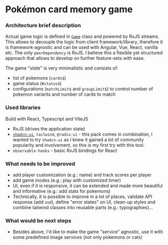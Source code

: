# Pokémon card memory game

### Architecture brief description

Actual game logic is defined in [`Game`](./src/game/game.ts) class and powered by RxJS streams.
This allows to decouple the logic from client framework/library, therefore it is framework-agnostic
and can be used with Angular, Vue, React, vanilla etc. The only `peerDependency` is RxJS. I believe this a flexible
yet structured approach that allows to develop on further feature-sets with ease.

The game "state" is very minimalistic and consists of:

- list of pokemons (`cards$`)
- game status (`#status$`)
- configurations (`matchLimit$` and `groupLimit$`) to control number of pokemon variants and number of cards to match

### Used libraries

Build with React, Typescript and ViteJS

- RxJS (drives the application state)
- [`shadcn-ui`](https://github.com/shadcn-ui/ui), `tailwind`, `@radix-ui` - this pack comes in combination, I wanted to
  try `shadcn-ui` as I knew it gained a lot of community popularity and involvement, so this is my first try with this
  tool.
- `observable-hooks` - basic RxJS bindings for React

### What needs to be improved

- add player customization (e.g.: name) and track scores per player
- add game modes (e.g.: play with customized timer)
- UI, even if it is responsive, it can be extended and made more beautiful and informative (e.g.: add stats for
  pokemons)
- Technically, it is possible to improve in a lot of places, validate API response (add `zod`), define "error states" on
  UI, clean-up styles and combine tailwind classes into reusable parts (e.g.: typographies)...

### What would be next steps

- Besides above, I'd like to make the game "service" agnostic, use it with some predefined image services (not only
  pokemons or cats)